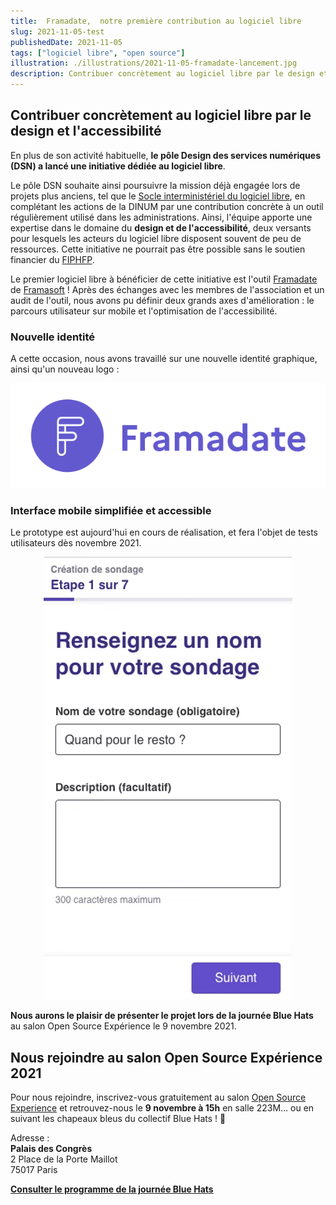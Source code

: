 ```yaml
---
title:  Framadate,  notre première contribution au logiciel libre
slug: 2021-11-05-test
publishedDate: 2021-11-05
tags: ["logiciel libre", "open source"]
illustration: ./illustrations/2021-11-05-framadate-lancement.jpg
description: Contribuer concrètement au logiciel libre par le design et l'accessibilité au travers du projet Framadate.
---
```


## Contribuer concrètement au logiciel libre par le design et l'accessibilité

En plus de son activité habituelle, **le pôle Design des services numériques (DSN) a lancé une initiative dédiée au logiciel libre**.

Le pôle DSN souhaite ainsi poursuivre la mission déjà engagée lors de projets plus anciens, tel que le [Socle interministériel du logiciel libre](https://sill.etalab.gouv.fr), en complétant les actions de la DINUM par une contribution concrète à un outil régulièrement utilisé dans les administrations. Ainsi, l'équipe apporte une expertise dans le domaine du **design et de l'accessibilité**, deux versants pour lesquels les acteurs du logiciel libre disposent souvent de peu de ressources. Cette initiative ne pourrait pas être possible sans le soutien financier du [FIPHFP](http://www.fiphfp.fr/). 

Le premier logiciel libre à bénéficier de cette initiative est l'outil [Framadate](https://framadate.org) de [Framasoft](https://framasoft.org/) ! Après des échanges avec les membres de l'association et un audit de l'outil, nous avons pu définir deux grands axes d'amélioration : le parcours utilisateur sur mobile et l'optimisation de l'accessibilité.

### Nouvelle identité

A cette occasion, nous avons travaillé sur une nouvelle identité graphique, ainsi qu'un nouveau logo :

<div style="text-align:center">

![Logo Framadate](./illustrations/2021-11-05-logo-framadate.jpg)

</div>

### Interface mobile simplifiée et accessible
Le prototype est aujourd'hui en cours de réalisation, et fera l'objet de tests utilisateurs dès novembre 2021.

<div style="text-align:center">

![Demo Framadate](./illustrations/2021-11-05-framadate-demo.gif)

</div>

**Nous aurons le plaisir de présenter le projet lors de la journée Blue Hats** au salon Open Source Expérience le 9 novembre 2021.

## Nous rejoindre au salon Open Source Expérience 2021

Pour nous rejoindre, inscrivez-vous gratuitement au salon [Open Source Experience](https://www.opensource-experience.com/ ) et retrouvez-nous le **9 novembre à 15h** en salle 223M… ou en suivant les chapeaux bleus du collectif Blue Hats ! 🧢

Adresse :  
**Palais des Congrès**  
2 Place de la Porte Maillot  
75017 Paris

**[Consulter le programme de la journée Blue Hats](https://github.com/blue-hats/journee-bluehats-osx-2021)**
